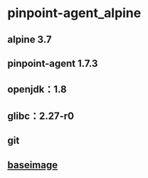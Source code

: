 # pinpoint-agent_alpine

## alpine 3.7
## pinpoint-agent 1.7.3
## openjdk：1.8
## glibc：2.27-r0
## git

## [baseimage](https://hub.docker.com/r/blueapple/alpine_glibc_basicimage/)
